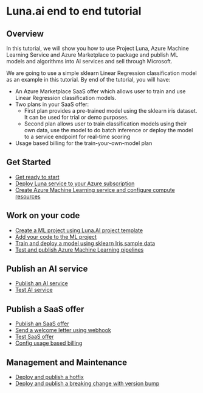 # Luna.ai end to end tutorial

## Overview

In this tutorial, we will show you how to use Project Luna, Azure Machine Learning Service and Azure Marketplace to package and publish ML models and algorithms into AI services and sell through Microsoft.

We are going to use a simple sklearn Linear Regression classification model as an example in this tutorial. By end of the tutorial, you will have:

- An Azure Marketplace SaaS offer which allows user to train and use Linear Regression classification models.
- Two plans in your SaaS offer:
  - First plan provides a pre-trained model using the sklearn iris dataset. It can be used for trial or demo purposes.
  - Second plan allows user to train classification models using their own data, use the model to do batch inference or deploy the model to a service endpoint for real-time scoring
- Usage based billing for the train-your-own-model plan

## Get Started

- [Get ready to start](./get-ready.md)
- [Deploy Luna service to your Azure subscription](./setup-luna.md)
- [Create Azure Machine Learning service and configure compute resources](./create-and-configure-aml.md)

## Work on your code

- [Create a ML project using Luna.AI project template](./use-luna-ml-project-template.md)
- [Add your code to the ML project](./add-ml-code.md)
- [Train and deploy a model using sklearn Iris sample data](./deploy-pre-trained-model.md)
- [Test and publish Azure Machine Learning pipelines](./use-luna-ml-project-template.md)

## Publish an AI service

- [Publish an AI service](./publish-ai-service.md)
- [Test AI service](./test-ai-service.md)
  
## Publish a SaaS offer

- [Publish an SaaS offer](./publish-saas-offer.md)
- [Send a welcome letter using webhook](./send-welcome-letter-using-webhook.md)
- [Test SaaS offer](./test-ai-service.md)
- [Config usage based billing](./config-meter-based-billing.md)

## Management and Maintenance

- [Deploy and publish a hotfix](./deploy-a-hotfix.md)
- [Deploy and publish a breaking change with version bump](./deploy-a-version-bump.md)
